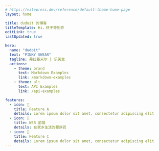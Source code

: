 ```yaml
---
# https://vitepress.dev/reference/default-theme-home-page
layout: home

title: dudoit 的博客
titleTemplate: Hi，终于等到你
editLink: true
lastUpdated: true

hero:
  name: "dudoit"
  text: "PINKY SWEAR"
  tagline: 弗拉基米尔 | 乐芙兰
  actions:
    - theme: brand
      text: Markdown Examples
      link: /markdown-examples
    - theme: alt
      text: API Examples
      link: /api-examples

features:
  - icon: 🧊
    title: Feature A
    details: Lorem ipsum dolor sit amet, consectetur adipiscing elit
  - icon: 🧊
    title: WEB 前端
    details: 在家乡生活的程序员
  - icon: 🧊
    title: Feature C
    details: Lorem ipsum dolor sit amet, consectetur adipiscing elit
---
```


